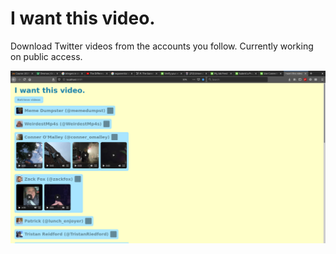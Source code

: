 # I want this video.

Download Twitter videos from the accounts you follow. Currently working on public access.

![Screenshot of webapp](https://raw.githubusercontent.com/chandrap2/Iwantthisvideo/master/preview.png?token=ADSB2FFDUKDSK4JFV5IB4HS67BD2A)
